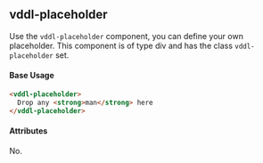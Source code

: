 ## vddl-placeholder

Use the `vddl-placeholder` component, you can define your own placeholder. This component is of type div and has the class `vddl-placeholder` set.

#### Base Usage

```html
<vddl-placeholder>
  Drop any <strong>man</strong> here
</vddl-placeholder>
```

#### Attributes

No.
